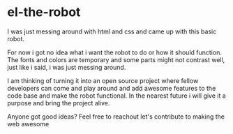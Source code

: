 # el-the-robot
I was just messing around with html and css and came up with this basic robot.

For now i got no idea what i want the robot to do or how it should function.
The fonts and colors are temporary and some parts might not contrast well, just like i said, i was just messing around.

I am thinking of turning it into an open source project where fellow developers can come and play around and add awesome features to the code base and make the robot functional. In the nearest future i will give it a purpose and bring the project alive.

Anyone got good ideas? Feel free to reachout let's contribute to making the web awesome

